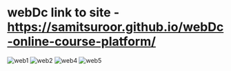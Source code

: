 # webDc link to site -https://samitsuroor.github.io/webDc-online-course-platform/
![web1](https://user-images.githubusercontent.com/123722869/223794857-ddd5a5af-d3e8-4d5d-afa4-a5ffe7d14473.JPG)
![web2](https://user-images.githubusercontent.com/123722869/223794867-9e5347d7-c6b8-4e6e-aa14-61af34786020.JPG)
![web4](https://user-images.githubusercontent.com/123722869/223794875-5e2fecab-2463-411c-bafa-17622e04fe69.JPG)
![web5](https://user-images.githubusercontent.com/123722869/223794879-cd2b4717-5dcd-4a79-8e1f-42762ee34d90.JPG)
